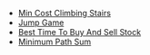 - [Min Cost Climbing Stairs](https://leetcode.com/problems/min-cost-climbing-stairs/description/)
- [Jump Game](https://leetcode.com/problems/jump-game/submissions/1)
- [Best Time To Buy And Sell Stock](https://leetcode.com/problems/best-time-to-buy-and-sell-stock-ii/)
- [Minimum Path Sum](https://leetcode.com/problems/minimum-path-sum/)

